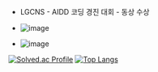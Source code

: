 
 - LGCNS - AIDD 코딩 경진 대회 - 동상 수상

 - ![image](https://github.com/user-attachments/assets/1c109e02-6245-406a-b220-8835155abe5e)

- ![image](https://github.com/user-attachments/assets/aecac451-5cf0-4e17-b80b-bb20df34a56a)



[![Solved.ac Profile](http://mazassumnida.wtf/api/v2/generate_badge?boj=rrww2347)](https://solved.ac/rrww2347/)  [![Top Langs](https://github-readme-stats.vercel.app/api/top-langs/?username=leechigu)](https://github.com/anuraghazra/github-readme-stats)
